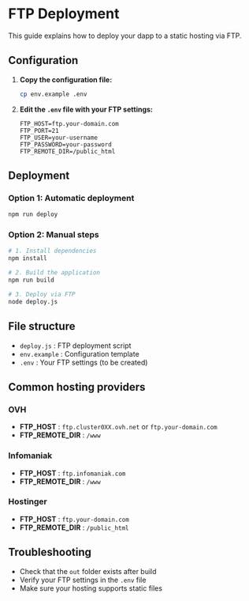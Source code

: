 # FTP Deployment

This guide explains how to deploy your dapp to a static hosting via FTP.

## Configuration

1. **Copy the configuration file:**
   ```bash
   cp env.example .env
   ```

2. **Edit the `.env` file with your FTP settings:**
   ```env
   FTP_HOST=ftp.your-domain.com
   FTP_PORT=21
   FTP_USER=your-username
   FTP_PASSWORD=your-password
   FTP_REMOTE_DIR=/public_html
   ```

## Deployment

### Option 1: Automatic deployment
```bash
npm run deploy
```

### Option 2: Manual steps
```bash
# 1. Install dependencies
npm install

# 2. Build the application
npm run build

# 3. Deploy via FTP
node deploy.js
```

## File structure

- `deploy.js` : FTP deployment script
- `env.example` : Configuration template
- `.env` : Your FTP settings (to be created)

## Common hosting providers

### OVH
- **FTP_HOST** : `ftp.cluster0XX.ovh.net` or `ftp.your-domain.com`
- **FTP_REMOTE_DIR** : `/www`

### Infomaniak
- **FTP_HOST** : `ftp.infomaniak.com`
- **FTP_REMOTE_DIR** : `/www`

### Hostinger
- **FTP_HOST** : `ftp.your-domain.com`
- **FTP_REMOTE_DIR** : `/public_html`

## Troubleshooting

- Check that the `out` folder exists after build
- Verify your FTP settings in the `.env` file
- Make sure your hosting supports static files
